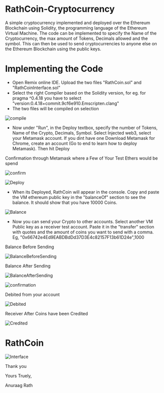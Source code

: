 # RathCoin-Cryptocurrency
A simple cryptocurrency implemented and deployed over the Ethereum Blockchain using Solidity, the programming language of the Ethereum Virtual Machine. The code can be implemented to specify the Name of the Cryptocurrency, the max amount of Tokens, Decimals allowed and the symbol. This can then be used to send cryptocurrencies to anyone else on the Ethereum Blockchain using the public keys.

# Implementing the Code
* Open Remix online IDE. Upload the two files "RathCoin.sol" and "RathCoinInterface.sol"
* Select the right Compiler based on the Solidity version, for eg. for pragma ^0.4.18 you have to select "version:0.4.18+commit.9cf6e910.Emscripten.clang"
* The two files will be compiled on selection

![compile](/img/1.png)

* Now under "Run", in the Deploy textbox, specify the number of Tokens, Name of the Crypto, Decimals, Symbol. Select Injected web3, select your Metamask account. If you dint have one Download Metamask for Chrome, create an account (Go to end to learn how to deploy Metamask). Then hit Deploy

Confirmation through Metamask where a Few of Your Test Ethers would be spend

![confirm](/img/0M.png)

![Deploy](/img/6.png)


* When its Deployed, RathCoin will appear in the console. Copy and paste the VM ethereum public key in the "balanceOf" section to see the balance. It should show that you have 10000 Coins.

![Balance](/img/2.png)

* Now you can send your Crypto to other accounts. Select another VM Public key as a receiver test account. Paste it in the "transfer" section with quotes and the amount of coins you want to send with a comma. Eg, "0x66742e4Ed9EABDBdDd37D3E4c82157F13b61D24e",1000

Balance Before Sending

![BalanceBeforeSending](/img/3a.png)

Balance After Sending

![BalanceAfterSending](/img/3b.png)

![confirmation](/img/1M.png)

Debited from your account

![Debited](/img/2M.png)

Receiver After Coins have been Credited

![Credited](/img/4.png)

# RathCoin

![Interface](/img/5.png)


Thank you

Yours Truely,

Anuraag Rath


